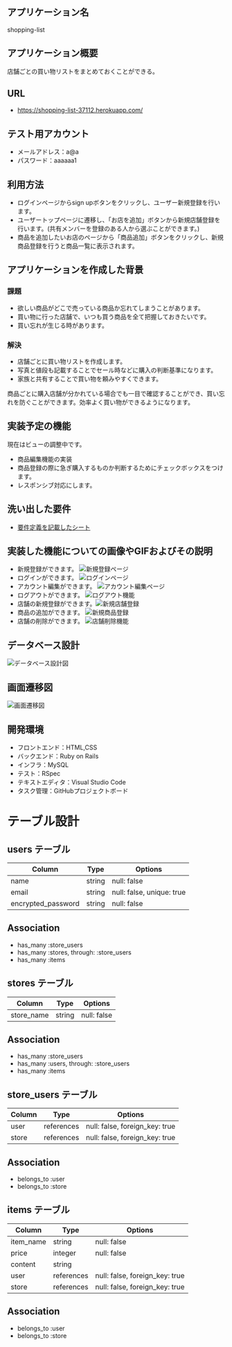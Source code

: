 ## アプリケーション名

 shopping-list

## アプリケーション概要

 店舗ごとの買い物リストをまとめておくことができる。

## URL

- https://shopping-list-37112.herokuapp.com/

## テスト用アカウント

- メールアドレス：a@a
- パスワード：aaaaaa1

## 利用方法

- ログインページからsign upボタンをクリックし、ユーザー新規登録を行います。
- ユーザートップページに遷移し、「お店を追加」ボタンから新規店舗登録を行います。(共有メンバーを登録のある人から選ぶことができます。)
- 商品を追加したいお店のページから「商品追加」ボタンをクリックし、新規商品登録を行うと商品一覧に表示されます。

## アプリケーションを作成した背景
### 課題
- 欲しい商品がどこで売っている商品か忘れてしまうことがあります。
- 買い物に行った店舗で、いつも買う商品を全て把握しておきたいです。
- 買い忘れが生じる時があります。
### 解決
- 店舗ごとに買い物リストを作成します。
- 写真と値段も記載することでセール時などに購入の判断基準になります。
- 家族と共有することで買い物を頼みやすくできます。

商品ごとに購入店舗が分かれている場合でも一目で確認することができ、買い忘れを防ぐことができます。効率よく買い物ができるようになります。


## 実装予定の機能 
現在はビューの調整中です。
- 商品編集機能の実装
- 商品登録の際に急ぎ購入するものか判断するためにチェックボックスをつけます。
- レスポンシブ対応にします。

## 洗い出した要件
- [要件定義を記載したシート](https://docs.google.com/spreadsheets/d/1TsezwQ6PpTGPq7Dac4AmhHZHylZobrgTYReOP021-JM/edit#gid=982722306)

## 実装した機能についての画像やGIFおよびその説明
- 新規登録ができます。  ![新規登録ページ](https://i.gyazo.com/f9b062828bbb57ae4a8e295058d2949a.gif)
- ログインができます。  ![ログインページ](https://i.gyazo.com/c142d01d3aa8bbcf13e3dba27acce30d.gif)
- アカウント編集ができます。  ![アカウント編集ページ](https://i.gyazo.com/92925f86d12447aea4de87a915415cd5.gif)
- ログアウトができます。  ![ログアウト機能](https://i.gyazo.com/8244e1cfdd700d364af2d3849bab0bb2.gif)
- 店舗の新規登録ができます。![新規店舗登録](https://i.gyazo.com/ad08c085a9dd362114f066defad4fcfe.gif)
- 商品の追加ができます。 ![新規商品登録](https://i.gyazo.com/18976bcd9d5d4c6d7814132a992300bb.gif)
- 店舗の削除ができます。 ![店舗削除機能](https://i.gyazo.com/ac4ca5146582979cca4f3b7f1fca3b72.gif)

## データベース設計

![データベース設計図](https://i.gyazo.com/91c16422fb205c2890d620ef192977b6.png)

## 画面遷移図

![画面遷移図](https://i.gyazo.com/77e327236e36657953a4833a14027416.png)

## 開発環境

- フロントエンド：HTML,CSS
- バックエンド：Ruby on Rails
- インフラ：MySQL
- テスト：RSpec
- テキストエディタ：Visual Studio Code
- タスク管理：GitHubプロジェクトボード


# テーブル設計

## users テーブル

| Column             |Type      |Options                    |
| ------------------ |--------- |-------------------------- |
| name               | string   | null: false               |
| email              | string   | null: false, unique: true |
| encrypted_password | string   | null: false               |

## Association

- has_many :store_users
- has_many :stores, through: :store_users
- has_many :items

## stores テーブル

| Column       | Type   | Options     |
| ------------ | ------ | ----------- |
| store_name   | string | null: false |

## Association

- has_many :store_users
- has_many :users, through: :store_users
- has_many :items

## store_users テーブル

| Column  | Type       | Options                        |
| ------- | ---------- | ------------------------------ |
| user    | references | null: false, foreign_key: true |
| store   | references | null: false, foreign_key: true |

## Association

- belongs_to :user
- belongs_to :store

## items テーブル
| Column       | Type       | Options                        |
| ------------ | ---------- | ------------------------------ |
| item_name    | string     | null: false                    |
| price        | integer    | null: false                    |
| content      | string     |                                |
| user         | references | null: false, foreign_key: true |
| store        | references | null: false, foreign_key: true |

## Association

- belongs_to :user
- belongs_to :store
